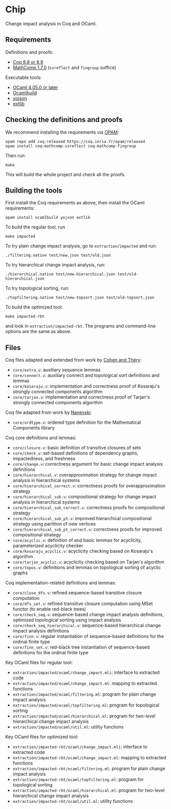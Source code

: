 # Chip

Change impact analysis in Coq and OCaml.

## Requirements

Definitions and proofs:

- [Coq 8.8 or 8.9](https://coq.inria.fr)
- [MathComp 1.7.0](https://math-comp.github.io/math-comp/) (`ssreflect` and `fingroup` suffice)

Executable tools:

- [OCaml 4.05.0 or later](https://ocaml.org)
- [Ocamlbuild](https://github.com/ocaml/ocamlbuild)
- [yojson](https://github.com/ocaml-community/yojson)
- [extlib](https://github.com/ygrek/ocaml-extlib)

## Checking the definitions and proofs

We recommend installing the requirements via [OPAM](http://opam.ocaml.org/doc/Install.html):
```
opam repo add coq-released https://coq.inria.fr/opam/released
opam install coq-mathcomp-ssreflect coq-mathcomp-fingroup
```

Then run:
```
make
```
This will build the whole project and check all the proofs.

## Building the tools

First install the Coq requirements as above, then install the OCaml requirements:
```
opam install ocamlbuild yojson extlib
```
To build the regular tool, run
```
make impacted
```
To try plain change impact analysis, go to `extraction/impacted` and run:
```
./filtering.native test/new.json test/old.json
```
To try hierarchical change impact analysis, run:
```
./hierarchical.native test/new-hierarchical.json test/old-hierarchical.json
```
To try topological sorting, run:
```
./topfiltering.native test/new-topsort.json test/old-topsort.json
```

To build the optimized tool:
```
make impacted-rbt
```
and look in `extraction/impacted-rbt`. The programs and command-line
options are the same as above.

## Files

Coq files adapted and extended from work by [Cohen and Théry](https://github.com/CohenCyril/tarjan):

- `core/extra.v`: auxiliary sequence lemmas
- `core/connect.v`: auxiliary connect and topological sort definitions and lemmas
- `core/kosaraju.v`: implementation and correctness proof of Kosaraju's strongly connected components algorithm
- `core/tarjan.v`: implementation and correctness proof of Tarjan's strongly connected components algorithm

Coq file adapted from work by [Nanevski](https://github.com/imdea-software/fcsl-pcm):

- `core/ordtype.v`: ordered type definition for the Mathematical Components library

Coq core definitions and lemmas:

- `core/closure.v`: basic definition of transitive closures of sets
- `core/check.v`: set-based definitions of dependency graphs, impactedness, and freshness
- `core/change.v`: correctness argument for basic change impact analysis definitions
- `core/hierarchical.v`: overapproximation strategy for change impact analysis in hierarchical systems
- `core/hierarchical_correct.v`: correctness proofs for overapproximation strategy
- `core/hierarchical_sub.v`: compositional strategy for change impact analysis in hierarchical systems
- `core/hierarchical_sub_correct.v`: correctness proofs for compositional strategy
- `core/hierarchical_sub_pt.v`: improved hierarchical compositional strategy using partition of new vertices
- `core/hierarchical_sub_pt_correct.v`: correctness proofs for improved compositional strategy
- `core/acyclic.v`: definition of and basic lemmas for acyclicity, parameterized acyclicity checker
- `core/kosaraju_acyclic.v`: acyclicity checking based on Kosaraju's algorithm
- `core/tarjan_acyclic.v`: acyclicity checking based on Tarjan's algorithm
- `core/topos.v`: definitions and lemmas on topological sorting of acyclic graphs

Coq implementation-related definitions and lemmas:

- `core/close_dfs.v`: refined sequence-based transitive closure computation
- `core/dfs_set.v`: refined transitive closure computation using MSet functor (to enable red-black trees)
- `core/check_seq.v`: sequence-based change impact analysis definitions, optimized topological sorting using impact analysis
- `core/check_seq_hierarchical.v`: sequence-based hierarchical change impact analysis definitions
- `core/finn.v`: regular instantiation of sequence-based definitions for the ordinal finite type
- `core/finn_set.v`: red-black tree instantiation of sequence-based definitions for the ordinal finite type

Key OCaml files for regular tool:

- `extraction/impacted/ocaml/change_impact.mli`: interface to extracted code
- `extraction/impacted/ocaml/change_impact.ml`: mapping to extracted functions
- `extraction/impacted/ocaml/filtering.ml`: program for plain change impact analysis
- `extraction/impacted/ocaml/topfiltering.ml`: program for topological sorting
- `extraction/impacted/ocaml/hierarchical.ml`: program for two-level hierarchical change impact analysis
- `extraction/impacted/ocaml/util.ml`: utility functions

Key OCaml files for optimized tool:

- `extraction/impacted-rbt/ocaml/change_impact.mli`: interface to extracted code
- `extraction/impacted-rbt/ocaml/change_impact.ml`: mapping to extracted functions
- `extraction/impacted-rbt/ocaml/filtering.ml`: program for plain change impact analysis
- `extraction/impacted-rbt/ocaml/topfiltering.ml`: program for topological sorting
- `extraction/impacted-rbt/ocaml/hierarchical.ml`: program for two-level hierarchical change impact analysis
- `extraction/impacted-rbt/ocaml/util.ml`: utility functions
